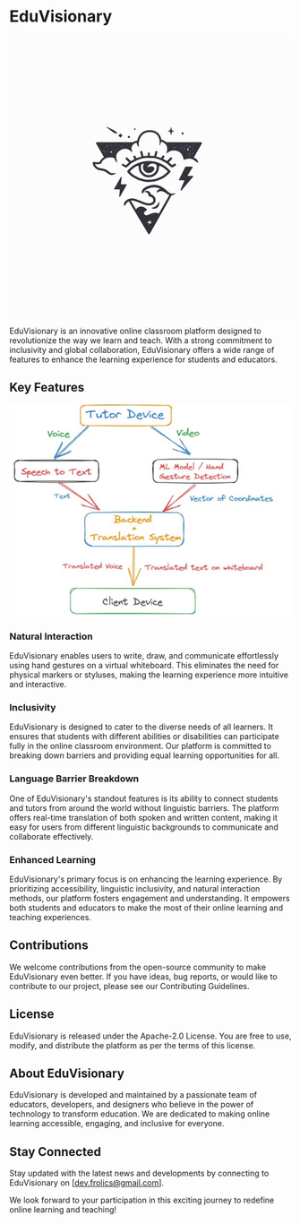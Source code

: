 # EduVisionary

![Logo](https://raw.githubusercontent.com/EduVisionary/.github/main/assets/logo.jpeg)

EduVisionary is an innovative online classroom platform designed to revolutionize the way we learn and teach. With a strong commitment to inclusivity and global collaboration, EduVisionary offers a wide range of features to enhance the learning experience for students and educators.

## Key Features

![How EduVisonary works?](https://raw.githubusercontent.com/EduVisionary/.github/main/assets/image_1697886210467_0.png)

### Natural Interaction

EduVisionary enables users to write, draw, and communicate effortlessly using hand gestures on a virtual whiteboard. This eliminates the need for physical markers or styluses, making the learning experience more intuitive and interactive.

### Inclusivity

EduVisionary is designed to cater to the diverse needs of all learners. It ensures that students with different abilities or disabilities can participate fully in the online classroom environment. Our platform is committed to breaking down barriers and providing equal learning opportunities for all.

### Language Barrier Breakdown

One of EduVisionary's standout features is its ability to connect students and tutors from around the world without linguistic barriers. The platform offers real-time translation of both spoken and written content, making it easy for users from different linguistic backgrounds to communicate and collaborate effectively.

### Enhanced Learning

EduVisionary's primary focus is on enhancing the learning experience. By prioritizing accessibility, linguistic inclusivity, and natural interaction methods, our platform fosters engagement and understanding. It empowers both students and educators to make the most of their online learning and teaching experiences.

## Contributions

We welcome contributions from the open-source community to make EduVisionary even better. If you have ideas, bug reports, or would like to contribute to our project, please see our Contributing Guidelines.

## License

EduVisionary is released under the Apache-2.0 License. You are free to use, modify, and distribute the platform as per the terms of this license.

## About EduVisionary

EduVisionary is developed and maintained by a passionate team of educators, developers, and designers who believe in the power of technology to transform education. We are dedicated to making online learning accessible, engaging, and inclusive for everyone.

## Stay Connected

Stay updated with the latest news and developments by connecting to EduVisionary on [dev.frolics@gmail.com].

We look forward to your participation in this exciting journey to redefine online learning and teaching!
